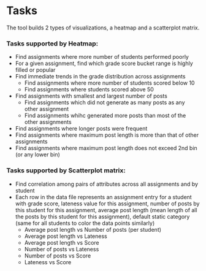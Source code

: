 # Tasks
The tool builds 2 types of visualizations, a heatmap and a scatterplot matrix.

### Tasks supported by Heatmap:
- Find assignments where more number of students performed poorly
- For a given assignment, find which grade score bucket range is highly filled or popular
- Find immediate trends in the grade distribution across assignments
  - Find assignments where more number of students scored below 10
  - Find assignments where students scored above 50
- Find assignments with smallest and largest number of posts
  - Find assignments which did not generate as many posts as any other assignment
  - Find assignments whihc generated more posts than most of the other assignments
- Find assignments where longer posts were frequent
- Find assignments where maximum post length is more than that of other assignments
- Find assignments where maximum post length does not exceed 2nd bin (or any lower bin)

### Tasks supported by Scatterplot matrix:
- Find correlation among pairs of attributes across all assignments and by student
- Each row in the data file represents an assignment entry for a student with grade score, lateness value for this assignment, number of posts by this student for this assignment, average post length (mean length of all the posts by this student for this assignment), default static category (same for all students to color the data points similarly)
  - Average post length vs Number of posts (per student)
  - Average post length vs Lateness
  - Average post length vs Score
  - Number of posts vs Lateness
  - Number of posts vs Score
  - Lateness vs Score
  
